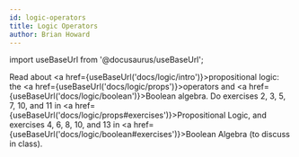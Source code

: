 ```yaml
---
id: logic-operators
title: Logic Operators
author: Brian Howard
---
```

import useBaseUrl from '@docusaurus/useBaseUrl';

Read about <a href={useBaseUrl('docs/logic/intro')}>propositional logic</a>: the <a href={useBaseUrl('docs/logic/props')}>operators</a> and <a href={useBaseUrl('docs/logic/boolean')}>Boolean algebra</a>.
Do exercises 2, 3, 5, 7, 10, and 11 in <a href={useBaseUrl('docs/logic/props#exercises')}>Propositional Logic</a>, and exercises 4, 6, 8, 10, and 13 in <a href={useBaseUrl('docs/logic/boolean#exercises')}>Boolean Algebra</a> (to discuss in class).

